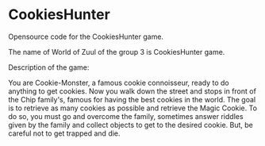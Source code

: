 # CookiesHunter
Opensource code for the CookiesHunter game.

The name of World of Zuul of the group 3 is CookiesHunter game.

Description of the game:

You are Cookie-Monster, a famous cookie connoisseur, ready to do anything to get cookies. 
Now you walk down the street and stops in front of the Chip family's, famous for having the best cookies in the world.
The goal is to retrieve as many cookies as possible and retrieve the Magic Cookie.
To do so, you must go and overcome the family, sometimes answer riddles given by the family and collect objects to get to the desired cookie.
But, be careful not to get trapped and die.
